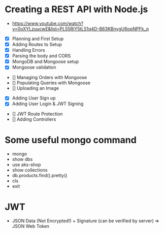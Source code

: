 # Creating a REST API with Node.js
* https://www.youtube.com/watch?v=0oXYLzuucwE&list=PL55RiY5tL51q4D-B63KBnygU6opNPFk_q

* [x] Planning and First Setup
* [x] Adding Routes to Setup 
* [x] Handling Errors
* [x] Parsing the body and CORS
* [x] MongoDB and Mongoose setup 
* [x] Mongoose validation 
* [] Managing Orders with Mongoose
* [] Populating Queries with Mongoose
* [] Uploading an Image
* [x] Adding User Sign up
* [x] Adding User Login & JWT Signing
* [] JWT Route Protection 
* [] Adding Controllers

# Some useful mongo command 

* mongo
* show dbs
* use aks-shop
* show collections
* db.products.find().pretty()
* cls
* exit 


# JWT
* JSON Data (Not Encrypted!) + Signature (can be verified by server) => JSON Web Token 
